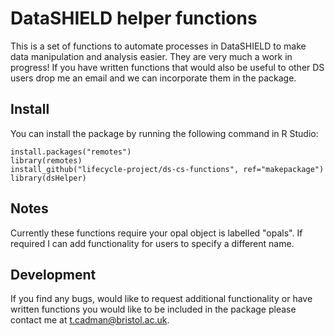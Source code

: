 # DataSHIELD helper functions

This is a set of functions to automate processes in DataSHIELD to make data
manipulation and analysis easier. They are very much a work in progress! If you 
have written functions that would also be useful to other DS users drop me an 
email and we can incorporate them in the package. 

## Install
You can install the package by running the following command in R Studio:

    install.packages("remotes")
    library(remotes)
    install_github("lifecycle-project/ds-cs-functions", ref="makepackage")
    library(dsHelper)
    
## Notes
Currently these functions require your opal object is labelled "opals". If 
required I can add functionality for users to specify a different name.

## Development
If you find any bugs, would like to request additional functionality or have
written functions you would like to be included in the package please contact me 
at t.cadman@bristol.ac.uk. 
